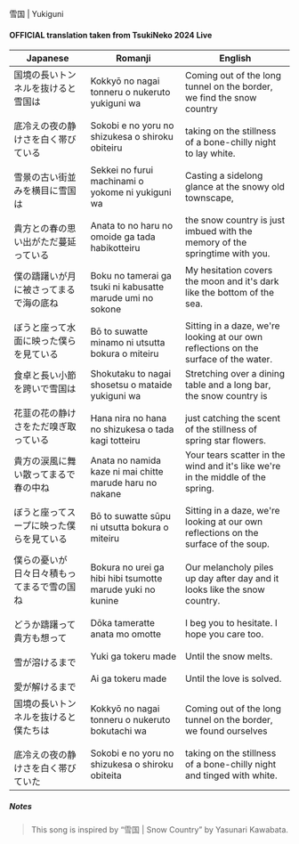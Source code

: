 雪国 | Yukiguni
#### OFFICIAL translation taken from TsukiNeko 2024 Live

| Japanese                                                                                    | Romanji                                                                                                                                                                                                                | English                                                                                                                                                                                                                                                                                   |
| ------------------------------------------------------------------------------------------- | ---------------------------------------------------------------------------------------------------------------------------------------------------------------------------------------------------------------------- | ----------------------------------------------------------------------------------------------------------------------------------------------------------------------------------------------------------------------------------------------------------------------------------------- |
| 国境の長いトンネルを抜けると雪国は<br><br>底冷えの夜の静けさを白く帯びている<br><br>雪景の古い街並みを横目に雪国は<br><br>貴方との春の思い出がただ蔓延っている | Kokkyō no nagai tonneru o nukeruto yukiguni wa<br><br>Sokobi e no yoru no shizukesa o shiroku obiteiru<br><br>Sekkei no furui machinami o yokome ni yukiguni wa<br><br>Anata to no haru no omoide ga tada habikotteiru | Coming out of the long tunnel on the border, we find the snow country<br><br>taking on the stillness of a bone-chilly night to lay white.<br><br>Casting a sidelong glance at the snowy old townscape,<br><br>the snow country is just imbued with the memory of the springtime with you. |
| 僕の躊躇いが月に被さってまるで海の底ね<br><br>ぼうと座って水面に映った僕らを見ている                                              | Boku no tamerai ga tsuki ni kabusatte marude umi no sokone<br><br>Bō to suwatte minamo ni utsutta bokura o miteiru                                                                                                     | My hesitation covers the moon and it's dark like the bottom of the sea.<br><br>Sitting in a daze, we're looking at our own reflections on the surface of the water.                                                                                                                       |
| 食卓と長い小節を跨いで雪国は<br><br>花韮の花の静けさをただ嗅ぎ取っている                                                    | Shokutaku to nagai shosetsu o mataide yukiguni wa<br><br>Hana nira no hana no shizukesa o tada kagi totteiru                                                                                                           | Stretching over a dining table and a long bar, the snow country is<br><br>just catching the scent of the stillness of spring star flowers.                                                                                                                                                |
| 貴方の涙風に舞い散ってまるで春の中ね<br><br>ぼうと座ってスープに映った僕らを見ている                                              | Anata no namida kaze ni mai chitte marude haru no nakane<br><br>Bō to suwatte sūpu ni utsutta bokura o miteiru                                                                                                         | Your tears scatter in the wind and it's like we're in the middle of the spring.<br><br>Sitting in a daze, we're looking at our own reflections on the surface of the soup.                                                                                                                |
| 僕らの憂いが日々日々積もってまるで雪の国ね<br><br>どうか躊躇って　貴方も想って<br><br>雪が溶けるまで<br><br>愛が解けるまで                   | Bokura no urei ga hibi hibi tsumotte marude yuki no kunine<br><br>Dōka tameratte anata mo omotte<br><br>Yuki ga tokeru made<br><br>Ai ga tokeru made                                                                   | Our melancholy piles up day after day and it looks like the snow country.<br><br>I beg you to hesitate. I hope you care too.<br><br>Until the snow melts.<br><br>Until the love is solved.                                                                                                |
| 国境の長いトンネルを抜けると僕たちは<br><br>底冷えの夜の静けさを白く帯びていた                                                 | Kokkyō no nagai tonneru o nukeruto bokutachi wa<br><br>Sokobi e no yoru no shizukesa o shiroku obiteita                                                                                                                | Coming out of the long tunnel on the border, we found ourselves<br><br>taking on the stillness of a bone-chilly night and tinged with white.                                                                                                                                              |
##### Notes
>This song is inspired by “雪国 | Snow Country” by Yasunari Kawabata.